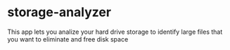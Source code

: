 # storage-analyzer
This app lets you analize your hard drive storage to identify large files that you want to eliminate and free disk space

